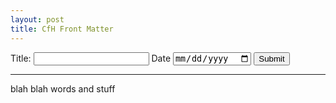 ```yaml
---
layout: post
title: CfH Front Matter
---
```

<script src="_scripts/cfh-front-matter.js"></script>

<form>
	<label for="title"> Title: </label>
	<input type="text" name="title" id="title">
	<label for="date"> Date </label>
	<input type="date" name="date" id="date">
	<input type="submit" value="Submit">
</form>

<hr>

blah blah words and stuff